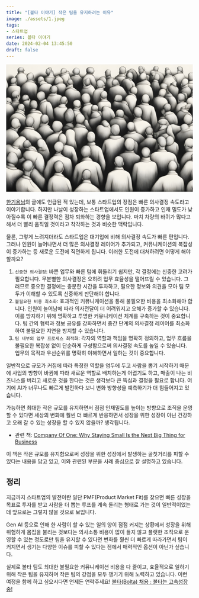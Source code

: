 ```yaml
---
title: "[볼타 이야기] 작은 팀을 유지하려는 이유"
image: ./assets/1.jpeg
tags:
- 스타트업
series: 볼타 이야기
date: 2024-02-04 13:45:50
draft: false
---
```


![hero](assets/1.jpeg)

[한기용님](https://www.linkedin.com/in/keeyonghan/)의 글에도 언급된 적 있는데, 보통 스타트업의 장점은 빠른 의사결정 속도라고 이야기합니다. 하지만 나날이 성장하는 스타트업에서도 인원이 증가하고 인재 밀도가 낮아질수록 이 빠른 결정력은 점차 퇴화하는 경향을 보입니다. 마치 차량의 바퀴가 많다고 해서 더 빨리 움직일 것이라고 착각하는 것과 비슷한 맥락입니다.

물론, 그렇게 느려지더라도 스타트업은 대기업에 비해 의사결정 속도가 빠른 편입니다. 그러나 인원이 늘어나면서 더 많은 의사결정 레이어가 추가되고, 커뮤니케이션의 복잡성이 증가하는 등 새로운 도전에 직면하게 됩니다. 이러한 도전에 대처하려면 어떻게 해야 할까요?

1. `신중한 의사결정`: 바쁜 업무와 빠른 텀에 휘둘리기 쉽지만, 각 결정에는 신중한 고려가 필요합니다. 무분별한 의사결정은 오히려 업무 효율성을 떨어뜨릴 수 있습니다. 그러므로 중요한 결정에는 충분한 시간을 투자하고, 필요한 정보와 의견을 모아 팀 모두가 이해할 수 있도록 신중하게 판단해야 합니다.
2. `불필요한 비용 최소화`: 효과적인 커뮤니케이션을 통해 불필요한 비용을 최소화해야 합니다. 인원이 늘어남에 따라 의사전달이 더 어려워지고 오해가 증가할 수 있습니다. 이를 방지하기 위해 명확하고 투명한 커뮤니케이션 체계를 구축하는 것이 중요합니다. 팀 간의 협력과 정보 공유를 강화하면서 중간 단계의 의사결정 레이어를 최소화하여 불필요한 지연을 방지할 수 있습니다.
3. `팀 내부의 업무 프로세스 최적화`: 각자의 역할과 책임을 명확히 정의하고, 업무 흐름을 불필요한 복잡성 없이 단순하게 구성함으로써 의사결정 속도를 높일 수 있습니다. 업무의 목적과 우선순위를 명확히 이해하면서 일하는 것이 중요합니다.

일반적으로 규모가 커짐에 따라 특정한 역할을 염두에 두고 사람을 뽑기 시작하기 때문에 사업의 방향이 바뀜에 따라 새로운 역할로 배치하는게 어렵기도 하고, 매출이 나는 비즈니스를 버리고 새로운 것을 한다는 것은 생각보다 큰 뚝심과 결정을 필요로 합니다. 여기에 AI가 너무나도 빠르게 발전하다 보니 변화 방향성을 예측하기가 더 힘들어지고 있습니다.

가능하면 최대한 작은 규모를 유지하면서 점점 인재밀도를 높이는 방향으로 조직을 운영할 수 있다면 세상의 변화에 훨씬 더 빠르게 반응하면서 성장을 위한 성장이 아닌 건강하고 오래 갈 수 있는 성장을 할 수 있지 않을까? 생각됩니다.

- 관련 책: [Company Of One: Why Staying Small Is the Next Big Thing for Business](https://www.amazon.com/Company-One-Staying-Small-Business/dp/1328972356)

이 책은 작은 규모를 유지함으로써 성장을 위한 성장에서 발생하는 골칫거리를 피할 수 있다는 내용을 담고 있고, 이와 관련된 부분을 사례 중심으로 잘 설명하고 있습니다.

## 정리

지금까지 스타트업의 발전이란 일단 PMF(Product Market Fit)를 찾으면 빠른 성장을 목표로 투자를 받고 사람을 더 뽑는 루프를 계속 돌리는 형태로 가는 것이 일반적이었는데 앞으로는 그렇지 않을 것으로 보입니다.

Gen AI 등으로 인해 한 사람이 할 수 있는 일의 양이 점점 커지는 상황에서 성장을 위해 위험하게 몸집을 불리는 것보다는 의사소통 비용이 많이 들지 않고 플랫한 조직으로 운영할 수 있는 정도로만 팀을 유지할 수 있다면 변화를 훨씬 더 빠르게 따라가면서 팀이 커지면서 생기는 다양한 이슈를 피할 수 있다는 점에서 매력적인 옵션이 아닌가 싶습니다.

실제로 볼타 팀도 최대한 불필요한 커뮤니케이션 비용을 다 줄이고, 효율적으로 일하기 위해 작은 팀을 유지하며 작은 팀의 강점을 모두 챙기기 위해 노력하고 있습니다. 이런 여정을 함께 하고 싶으시다면 언제든 연락주세요! [볼타(Bolta) 채용 : 볼타는 고속성장중!](https://careers.bolta.io)